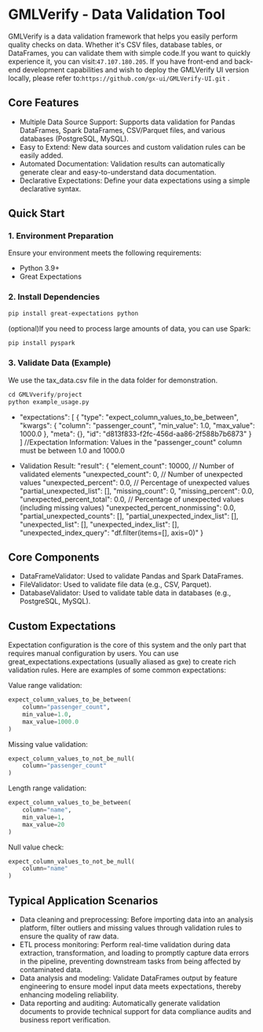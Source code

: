 # GMLVerify - Data Validation Tool
GMLVerify is a data validation framework that helps you easily perform quality checks on data. Whether it's CSV files, database tables, or DataFrames, you can validate them with simple code.If you want to quickly experience it, you can visit:`47.107.180.205`. If you have front-end and back-end development capabilities and wish to deploy the GMLVerify UI version locally, please refer to:`https://github.com/gx-ui/GMLVerify-UI.git` .
## Core Features
- Multiple Data Source Support: Supports data validation for Pandas DataFrames, Spark DataFrames, CSV/Parquet files, and various databases (PostgreSQL, MySQL).
- Easy to Extend: New data sources and custom validation rules can be easily added.
- Automated Documentation: Validation results can automatically generate clear and easy-to-understand data documentation.
- Declarative Expectations: Define your data expectations using a simple declarative syntax.

## Quick Start
### 1. Environment Preparation
Ensure your environment meets the following requirements:
- Python 3.9+
- Great Expectations
### 2. Install Dependencies
```bash
pip install great-expectations python
```
(optional)If you need to process large amounts of data, you can use Spark: 
```bash
pip install pyspark
```
### 3. Validate Data (Example)
We use the tax_data.csv file in the data folder for demonstration.

```python
cd GMLVverify/project
python example_usage.py
```
- "expectations": [
    {
      "type": "expect_column_values_to_be_between",
      "kwargs": {
        "column": "passenger_count",
        "min_value": 1.0,
        "max_value": 1000.0
      },
      "meta": {},
      "id": "d813f833-f2fc-456d-aa86-2f588b7b6873"
    }
  ]  //Expectation Information: Values in the "passenger_count" column must be between 1.0 and 1000.0

- Validation Result:
"result": {
"element_count": 10000, // Number of validated elements
"unexpected_count": 0, // Number of unexpected values
"unexpected_percent": 0.0, // Percentage of unexpected values
"partial_unexpected_list": [],
"missing_count": 0,
"missing_percent": 0.0,
"unexpected_percent_total": 0.0, // Percentage of unexpected values (including missing values)
"unexpected_percent_nonmissing": 0.0,
"partial_unexpected_counts": [],
"partial_unexpected_index_list": [],
"unexpected_list": [],
"unexpected_index_list": [],
"unexpected_index_query": "df.filter(items=[], axis=0)"
}

## Core Components
- DataFrameValidator: Used to validate Pandas and Spark DataFrames.
- FileValidator: Used to validate file data (e.g., CSV, Parquet).
- DatabaseValidator: Used to validate table data in databases (e.g., PostgreSQL, MySQL).
## Custom Expectations
Expectation configuration is the core of this system and the only part that requires manual configuration by users. You can use great_expectations.expectations (usually aliased as gxe) to create rich validation rules. Here are examples of some common expectations:

Value range validation:
```python
expect_column_values_to_be_between(
    column="passenger_count",
    min_value=1.0,
    max_value=1000.0
)
```
Missing value validation:
```python
expect_column_values_to_not_be_null(
    column="passenger_count"
)
```
Length range validation:
```python
expect_column_values_to_be_between(
    column="name",
    min_value=1,
    max_value=20
)
```
Null value check:
```python
expect_column_values_to_not_be_null(
    column="name"
)
```
## Typical Application Scenarios

- Data cleaning and preprocessing: Before importing data into an analysis platform, filter outliers and missing values through validation rules to ensure the quality of raw data.
- ETL process monitoring: Perform real-time validation during data extraction, transformation, and loading to promptly capture data errors in the pipeline, preventing downstream tasks from being affected by contaminated data.
- Data analysis and modeling: Validate DataFrames output by feature engineering to ensure model input data meets expectations, thereby enhancing modeling reliability.
- Data reporting and auditing: Automatically generate validation documents to provide technical support for data compliance audits and business report verification.
